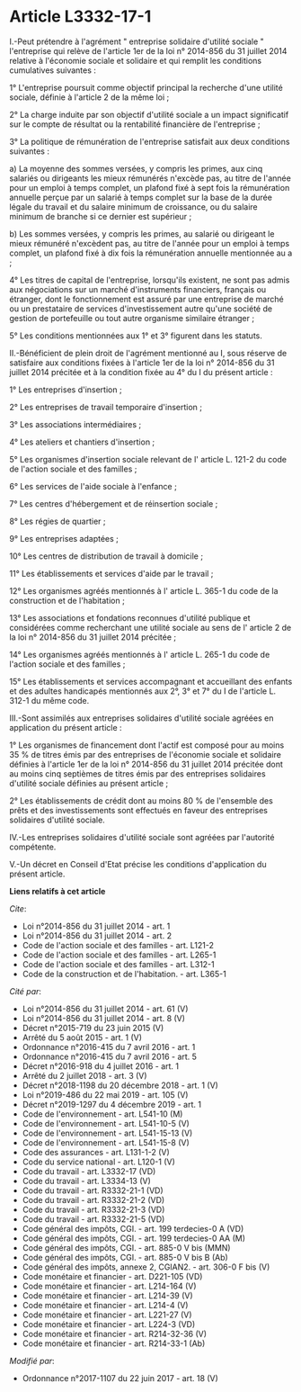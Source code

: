 # Article L3332-17-1

I.-Peut prétendre à l'agrément " entreprise solidaire d'utilité sociale " l'entreprise qui relève de l'article 1er de la loi
n° 2014-856 du 31 juillet 2014 relative à l'économie sociale et solidaire et qui remplit les conditions cumulatives
suivantes :

1° L'entreprise poursuit comme objectif principal la recherche d'une utilité sociale, définie à l'article 2 de la même loi ;

2° La charge induite par son objectif d'utilité sociale a un impact significatif sur le compte de résultat ou la rentabilité
financière de l'entreprise ;

3° La politique de rémunération de l'entreprise satisfait aux deux conditions suivantes :

a) La moyenne des sommes versées, y compris les primes, aux cinq salariés ou dirigeants les mieux rémunérés n'excède pas, au
titre de l'année pour un emploi à temps complet, un plafond fixé à sept fois la rémunération annuelle perçue par un salarié à
temps complet sur la base de la durée légale du travail et du salaire minimum de croissance, ou du salaire minimum de branche
si ce dernier est supérieur ;

b) Les sommes versées, y compris les primes, au salarié ou dirigeant le mieux rémunéré n'excèdent pas, au titre de l'année
pour un emploi à temps complet, un plafond fixé à dix fois la rémunération annuelle mentionnée au a ;

4° Les titres de capital de l'entreprise, lorsqu'ils existent, ne sont pas admis aux négociations sur un marché d'instruments
financiers, français ou étranger, dont le fonctionnement est assuré par une entreprise de marché ou un prestataire de
services d'investissement autre qu'une société de gestion de portefeuille ou tout autre organisme similaire étranger ;

5° Les conditions mentionnées aux 1° et 3° figurent dans les statuts.

II.-Bénéficient de plein droit de l'agrément mentionné au I, sous réserve de satisfaire aux conditions fixées à l'article 1er
de la loi n° 2014-856 du 31 juillet 2014 précitée et à la condition fixée au 4° du I du présent article :

1° Les entreprises d'insertion ;

2° Les entreprises de travail temporaire d'insertion ;

3° Les associations intermédiaires ;

4° Les ateliers et chantiers d'insertion ;

5° Les organismes d'insertion sociale relevant de l' article L. 121-2 du code de l'action sociale et des familles  ;

6° Les services de l'aide sociale à l'enfance ;

7° Les centres d'hébergement et de réinsertion sociale ;

8° Les régies de quartier ;

9° Les entreprises adaptées ;

10° Les centres de distribution de travail à domicile ;

11° Les établissements et services d'aide par le travail ;

12° Les organismes agréés mentionnés à l' article L. 365-1 du code de la construction et de l'habitation  ;

13° Les associations et fondations reconnues d'utilité publique et considérées comme recherchant une utilité sociale au sens
de l' article 2 de la loi n° 2014-856 du 31 juillet 2014 précitée  ;

14° Les organismes agréés mentionnés à l' article L. 265-1 du code de l'action sociale et des familles  ;

15° Les établissements et services accompagnant et accueillant des enfants et des adultes handicapés mentionnés aux 2°, 3° et
7° du I de l'article L. 312-1 du même code.

III.-Sont assimilés aux entreprises solidaires d'utilité sociale agréées en application du présent article :

1° Les organismes de financement dont l'actif est composé pour au moins 35 % de titres émis par des entreprises de l'économie
sociale et solidaire définies à l'article 1er de la loi n° 2014-856 du 31 juillet 2014 précitée dont au moins cinq septièmes
de titres émis par des entreprises solidaires d'utilité sociale définies au présent article ;

2° Les établissements de crédit dont au moins 80 % de l'ensemble des prêts et des investissements sont effectués en faveur
des entreprises solidaires d'utilité sociale.

IV.-Les entreprises solidaires d'utilité sociale sont agréées par l'autorité compétente.

V.-Un décret en Conseil d'Etat précise les conditions d'application du présent article.

**Liens relatifs à cet article**

_Cite_:

  - Loi n°2014-856 du 31 juillet 2014 - art. 1
  - Loi n°2014-856 du 31 juillet 2014 - art. 2
  - Code de l'action sociale et des familles - art. L121-2
  - Code de l'action sociale et des familles - art. L265-1
  - Code de l'action sociale et des familles - art. L312-1
  - Code de la construction et de l'habitation. - art. L365-1

_Cité par_:

  - Loi n°2014-856 du 31 juillet 2014 - art. 61 (V)
  - Loi n°2014-856 du 31 juillet 2014 - art. 8 (V)
  - Décret n°2015-719 du 23 juin 2015 (V)
  - Arrêté du 5 août 2015 - art. 1 (V)
  - Ordonnance n°2016-415 du 7 avril 2016 - art. 1
  - Ordonnance n°2016-415 du 7 avril 2016 - art. 5
  - Décret n°2016-918 du 4 juillet 2016 - art. 1
  - Arrêté du 2 juillet 2018 - art. 3 (V)
  - Décret n°2018-1198 du 20 décembre 2018 - art. 1 (V)
  - Loi n°2019-486 du 22 mai 2019 - art. 105 (V)
  - Décret n°2019-1297 du 4 décembre 2019 - art. 1
  - Code de l'environnement - art. L541-10 (M)
  - Code de l'environnement - art. L541-10-5 (V)
  - Code de l'environnement - art. L541-15-13 (V)
  - Code de l'environnement - art. L541-15-8 (V)
  - Code des assurances - art. L131-1-2 (V)
  - Code du service national - art. L120-1 (V)
  - Code du travail - art. L3332-17 (VD)
  - Code du travail - art. L3334-13 (V)
  - Code du travail - art. R3332-21-1 (VD)
  - Code du travail - art. R3332-21-2 (VD)
  - Code du travail - art. R3332-21-3 (VD)
  - Code du travail - art. R3332-21-5 (VD)
  - Code général des impôts, CGI. - art. 199 terdecies-0 A (VD)
  - Code général des impôts, CGI. - art. 199 terdecies-0 AA (M)
  - Code général des impôts, CGI. - art. 885-0 V bis (MMN)
  - Code général des impôts, CGI. - art. 885-0 V bis B (Ab)
  - Code général des impôts, annexe 2, CGIAN2. - art. 306-0 F bis (V)
  - Code monétaire et financier - art. D221-105 (VD)
  - Code monétaire et financier - art. L214-164 (V)
  - Code monétaire et financier - art. L214-39 (V)
  - Code monétaire et financier - art. L214-4 (V)
  - Code monétaire et financier - art. L221-27 (V)
  - Code monétaire et financier - art. L224-3 (VD)
  - Code monétaire et financier - art. R214-32-36 (V)
  - Code monétaire et financier - art. R214-33-1 (Ab)

_Modifié par_:

  - Ordonnance n°2017-1107 du 22 juin 2017 - art. 18 (V)
